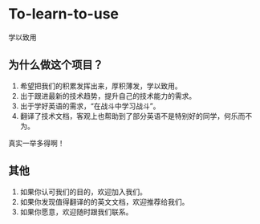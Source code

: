 # To-learn-to-use
学以致用

## 为什么做这个项目？
1. 希望把我们的积累发挥出来，厚积薄发，学以致用。
2. 出于跟进最新的技术趋势，提升自己的技术能力的需求。
3. 出于学好英语的需求，“在战斗中学习战斗”。
4. 翻译了技术文档，客观上也帮助到了部分英语不是特别好的同学，何乐而不为。

真实一举多得啊！

## 其他
1. 如果你认可我们的目的，欢迎加入我们。
2. 如果你发现值得翻译的的英文文档，欢迎推荐给我们。
3. 如果你愿意，欢迎随时跟我们联系。
